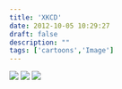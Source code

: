 ```yaml
---
title: 'XKCD'
date: 2012-10-05 10:29:27
draft: false
description: ""
tags: ['cartoons','Image']
---
```


![](/shared/2012/10/sky.png) ![](/shared/2012/10/traffic_lights.gif) ![](/shared/2012/10/my_sky.png)